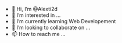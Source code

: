 - 👋 Hi, I’m @Alexti2d
- 👀 I’m interested in ...
- 🌱 I’m currently learning Web Developement
- 💞️ I’m looking to collaborate on ...
- 📫 How to reach me ...

<!---
Alexti2d/Alexti2d is a ✨ special ✨ repository because its `README.md` (this file) appears on your GitHub profile.
You can click the Preview link to take a look at your changes.
--->

